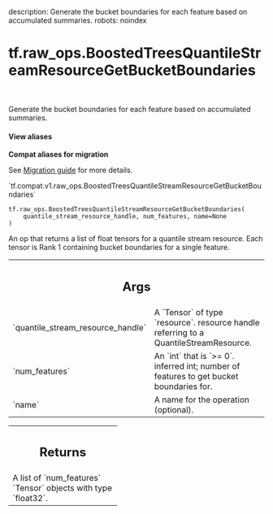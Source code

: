 description: Generate the bucket boundaries for each feature based on accumulated summaries.
robots: noindex

# tf.raw_ops.BoostedTreesQuantileStreamResourceGetBucketBoundaries

<!-- Insert buttons and diff -->

<table class="tfo-notebook-buttons tfo-api nocontent" align="left">

</table>



Generate the bucket boundaries for each feature based on accumulated summaries.


<section class="expandable">
  <h4 class="showalways">View aliases</h4>
  <p>
<b>Compat aliases for migration</b>
<p>See
<a href="https://www.tensorflow.org/guide/migrate">Migration guide</a> for
more details.</p>
<p>`tf.compat.v1.raw_ops.BoostedTreesQuantileStreamResourceGetBucketBoundaries`</p>
</p>
</section>

<pre class="devsite-click-to-copy prettyprint lang-py tfo-signature-link">
<code>tf.raw_ops.BoostedTreesQuantileStreamResourceGetBucketBoundaries(
    quantile_stream_resource_handle, num_features, name=None
)
</code></pre>



<!-- Placeholder for "Used in" -->

An op that returns a list of float tensors for a quantile stream resource. Each
tensor is Rank 1 containing bucket boundaries for a single feature.

<!-- Tabular view -->
 <table class="responsive fixed orange">
<colgroup><col width="214px"><col></colgroup>
<tr><th colspan="2"><h2 class="add-link">Args</h2></th></tr>

<tr>
<td>
`quantile_stream_resource_handle`<a id="quantile_stream_resource_handle"></a>
</td>
<td>
A `Tensor` of type `resource`.
resource handle referring to a QuantileStreamResource.
</td>
</tr><tr>
<td>
`num_features`<a id="num_features"></a>
</td>
<td>
An `int` that is `>= 0`.
inferred int; number of features to get bucket boundaries for.
</td>
</tr><tr>
<td>
`name`<a id="name"></a>
</td>
<td>
A name for the operation (optional).
</td>
</tr>
</table>



<!-- Tabular view -->
 <table class="responsive fixed orange">
<colgroup><col width="214px"><col></colgroup>
<tr><th colspan="2"><h2 class="add-link">Returns</h2></th></tr>
<tr class="alt">
<td colspan="2">
A list of `num_features` `Tensor` objects with type `float32`.
</td>
</tr>

</table>

